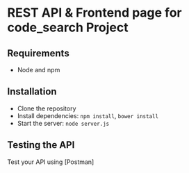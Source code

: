# REST API & Frontend page for code_search Project

## Requirements

- Node and npm

## Installation

- Clone the repository
- Install dependencies: `npm install`, `bower install`
- Start the server: `node server.js`

## Testing the API
Test your API using [Postman]





